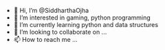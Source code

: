 - 👋 Hi, I’m @SiddharthaOjha
- 👀 I’m interested in gaming, python programming
- 🌱 I’m currently learning python and data structures
- 💞️ I’m looking to collaborate on ...
- 📫 How to reach me ...

<!---
SiddharthaOjha/SiddharthaOjha is a ✨ special ✨ repository because its `README.md` (this file) appears on your GitHub profile.
You can click the Preview link to take a look at your changes.
--->
